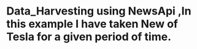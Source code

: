 # Data_Harvesting using NewsApi ,In this example I have taken New of Tesla for a given period of time.
